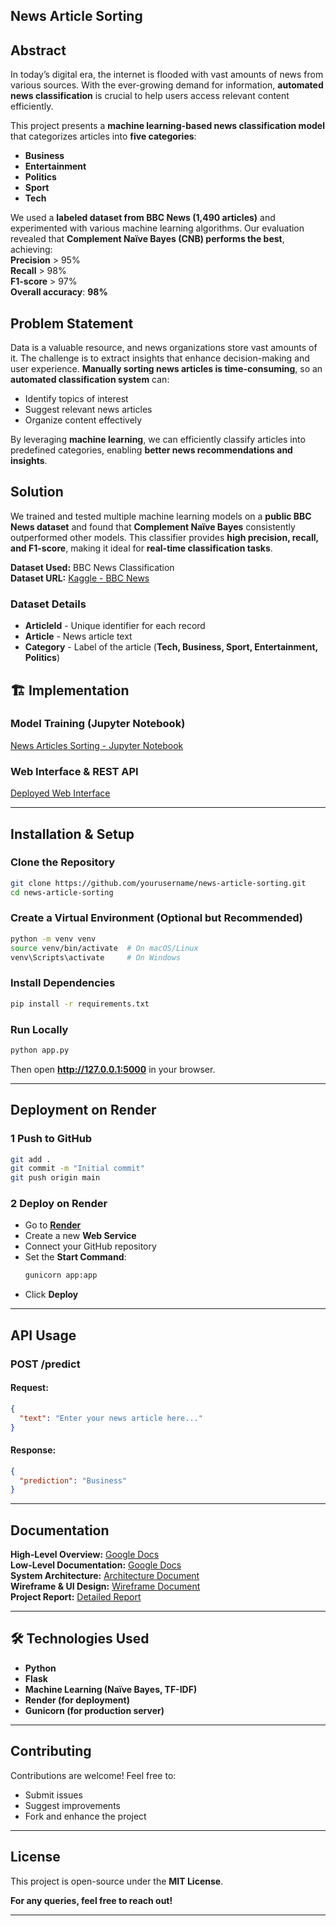 ## News Article Sorting  

## Abstract  
In today’s digital era, the internet is flooded with vast amounts of news from various sources. With the ever-growing demand for information, **automated news classification** is crucial to help users access relevant content efficiently.  

This project presents a **machine learning-based news classification model** that categorizes articles into **five categories**:  
- **Business**  
- **Entertainment**  
- **Politics**  
- **Sport**  
- **Tech**  

We used a **labeled dataset from BBC News (1,490 articles)** and experimented with various machine learning algorithms. Our evaluation revealed that **Complement Naïve Bayes (CNB) performs the best**, achieving:  
 **Precision** > 95%  
 **Recall** > 98%  
 **F1-score** > 97%  
 **Overall accuracy**: **98%**  

## Problem Statement  
Data is a valuable resource, and news organizations store vast amounts of it. The challenge is to extract insights that enhance decision-making and user experience. **Manually sorting news articles is time-consuming**, so an **automated classification system** can:  
- Identify topics of interest  
- Suggest relevant news articles  
- Organize content effectively  

By leveraging **machine learning**, we can efficiently classify articles into predefined categories, enabling **better news recommendations and insights**.  

## Solution  
We trained and tested multiple machine learning models on a **public BBC News dataset** and found that **Complement Naïve Bayes** consistently outperformed other models. This classifier provides **high precision, recall, and F1-score**, making it ideal for **real-time classification tasks**.  

 **Dataset Used:** BBC News Classification  
 **Dataset URL:** [Kaggle - BBC News](https://www.kaggle.com/c/learn-ai-bbc/data)  

###  Dataset Details  
- **ArticleId** - Unique identifier for each record  
- **Article** - News article text  
- **Category** - Label of the article (**Tech, Business, Sport, Entertainment, Politics**)  

## 🏗 Implementation  

###  Model Training (Jupyter Notebook)  
[News Articles Sorting - Jupyter Notebook](https://github.com/Naveen-jangid/News_Article_Sorting/blob/15aeccaaf214ffbc61865d06df59adc5290f59f4/News_Articles_Sorting.ipynb)  

###  Web Interface & REST API  
[Deployed Web Interface](https://news-article-sorting-754r.onrender.com)  
 
---

## Installation & Setup  

### Clone the Repository  
```bash
git clone https://github.com/yourusername/news-article-sorting.git
cd news-article-sorting
```

### Create a Virtual Environment (Optional but Recommended)  
```bash
python -m venv venv
source venv/bin/activate  # On macOS/Linux
venv\Scripts\activate     # On Windows
```

### Install Dependencies  
```bash
pip install -r requirements.txt
```

### Run Locally  
```bash
python app.py
```
Then open **http://127.0.0.1:5000** in your browser.  

---

## Deployment on Render  

### 1️ Push to GitHub  
```bash
git add .
git commit -m "Initial commit"
git push origin main
```
### 2️ Deploy on Render  
- Go to **[Render](https://render.com/)**  
- Create a new **Web Service**  
- Connect your GitHub repository  
- Set the **Start Command**:  
  ```bash
  gunicorn app:app
  ```
- Click **Deploy**  

---

## API Usage  

### **POST /predict**  
#### **Request:**  
```json
{
  "text": "Enter your news article here..."
}
```
#### **Response:**  
```json
{
  "prediction": "Business"
}
```

---

## Documentation  
 **High-Level Overview:** [Google Docs](https://docs.google.com/document/d/1f4_BJspf6wXsawMi1vHoZkMkk4PWjFlPsZHTI2_bP-E/edit?usp=sharing)  
 **Low-Level Documentation:** [Google Docs](https://docs.google.com/document/d/1n0RJkNYiCL0B-QmsyrFOrA6blMN4L5ELcA2IBU7fGjU/edit?usp=sharing)  
 **System Architecture:** [Architecture Document](https://docs.google.com/document/d/1QlN0c_42aEuHt3pdqmaKYR5gsiQbyJvYRwRLL3E3F3Y/edit?usp=sharing)  
 **Wireframe & UI Design:** [Wireframe Document](https://docs.google.com/document/d/1bx3jvYHALnrLafYu9zvsOHpIUuvJNixxue7Ta968AXU/edit?usp=sharing)  
 **Project Report:** [Detailed Report](https://docs.google.com/presentation/d/1RGH8av_n46_2G2Kv7Ta1wzvdRq097lw-/edit?usp=sharing)  

---

## 🛠 Technologies Used  
- **Python**   
- **Flask**   
- **Machine Learning (Naïve Bayes, TF-IDF)**   
- **Render (for deployment)**   
- **Gunicorn (for production server)**   

---

##  Contributing  
Contributions are welcome! Feel free to:  
- Submit issues   
- Suggest improvements   
- Fork and enhance the project   

---

## License  
This project is open-source under the **MIT License**.  

**For any queries, feel free to reach out!** 

---
